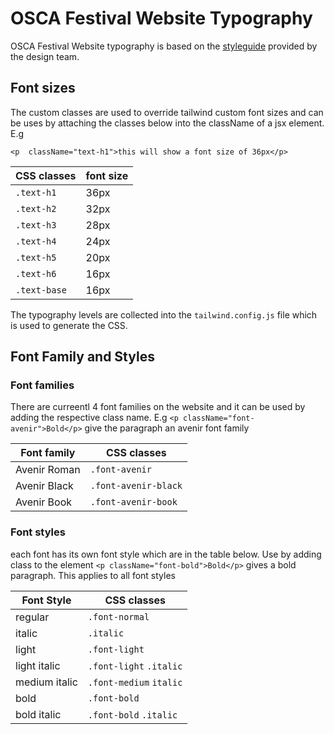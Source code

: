 # OSCA Festival Website Typography

OSCA Festival Website typography is based on the [styleguide](https://www.figma.com/file/vO0aThJUcmB7VhsxW66q7h/Style-guide?node-id=4:98) provided by the design team.

## Font sizes

The custom classes are used to override tailwind custom font sizes and can be uses by attaching the classes below into the className of a jsx element. E.g

    <p  className="text-h1">this will show a font size of 36px</p>

| CSS classes  | font size |
| ------------ | --------- |
| `.text-h1`   | 36px      |
| `.text-h2`   | 32px      |
| `.text-h3`   | 28px      |
| `.text-h4`   | 24px      |
| `.text-h5`   | 20px      |
| `.text-h6`   | 16px      |
| `.text-base` | 16px      |

The typography levels are collected into the `tailwind.config.js` file which is used to generate the CSS.

## Font Family and Styles

### Font families

There are curreentl 4 font families on the website and it can be used by adding the respective class name. E.g
`<p className="font-avenir">Bold</p>` give the paragraph an avenir font family

| Font family  | CSS classes          |
| ------------ | -------------------- |
| Avenir Roman | `.font-avenir`       |
| Avenir Black | `.font-avenir-black` |
| Avenir Book  | `.font-avenir-book`  |

### Font styles

each font has its own font style which are in the table below. Use by adding class to the element `<p className="font-bold">Bold</p>` gives a bold paragraph. This applies to all font styles

| Font Style    | CSS classes             |
| ------------- | ----------------------- |
| regular       | `.font-normal`          |
| italic        | `.italic`               |
| light         | `.font-light`           |
| light italic  | `.font-light` `.italic` |
| medium italic | `.font-medium` `italic` |
| bold          | `.font-bold`            |
| bold italic   | `.font-bold` `.italic`  |
